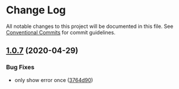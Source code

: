 # Change Log

All notable changes to this project will be documented in this file.
See [Conventional Commits](https://conventionalcommits.org) for commit guidelines.

## [1.0.7](https://github.com/bluelovers/ws-epub2/compare/@node-novel/imagemin@1.0.6...@node-novel/imagemin@1.0.7) (2020-04-29)


### Bug Fixes

* only show error once ([3764d90](https://github.com/bluelovers/ws-epub2/commit/3764d9057fdbf83b0fb0c220ca8462f213de4540))
